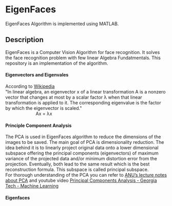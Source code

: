 # EigenFaces
EigenFaces Algorithm is implemented using MATLAB. 
## Description
EigenFaces is a Computer Vision Algorithm for face recognition. It solves the face recognition problem with few linear Algebra Fundatmentals. This repository is an implementation of the algorithm.
#### Eigenvectors and Eigenvales
According to [Wikipedia](https://en.wikipedia.org/wiki/Eigenvalues_and_eigenvectors)<br/>
"In linear algebra, an eigenvector x of a linear transformation A is a nonzero vector that changes at most by a scalar factor λ when that linear transformation is applied to it. The corresponding eigenvalue is the factor by which the eigenvector is scaled."<br/>
&nbsp;&nbsp;&nbsp;&nbsp;&nbsp;&nbsp;&nbsp;&nbsp;&nbsp;&nbsp;&nbsp;&nbsp;&nbsp;&nbsp;&nbsp;&nbsp;&nbsp;&nbsp;&nbsp;&nbsp;&nbsp;&nbsp;&nbsp; Ax = λx
#### Principle Component Analysis
The PCA is used in EigenFaces algorithm to reduce the dimensions of the images to be saved. The main goal of PCA is dimensionality reduction. The idea behind it is to linearly project original data onto a lower dimensional subspace offering the principal components (eigenvectors) of maximum variance of the projected data and/or minimum distortion error from the projection. Eventually, both lead to the same result which is the best reconstruction formula. This subspace is called principal subspace.<br/>
For thorough understanding of the PCA you can refer to [ ANU’s lecture notes about PCA](https://machlearn.gitlab.io/isml2018/lectures/11a_Principal_Component_Analysis.pdf) and youtube video [Principal Components Analysis - Georgia Tech - Machine Learning](https://www.youtube.com/watch?v=kw9R0nD69OU)
#### Eigenfaces
